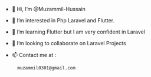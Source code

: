 - 👋 Hi, I’m @Muzammil-Hussain
- 👀 I’m interested in Php Laravel and Flutter.
- 🌱 I’m learning Flutter but I am very confident in Laravel
- 💞️ I’m looking to collaborate on Laravel Projects
- 📫 Contact me at : 

        muzammil0301@gmail.com

<!---
Muzammil-Bit/Muzammil-Bit is a ✨ special ✨ repository because its `README.md` (this file) appears on your GitHub profile.
You can click the Preview link to take a look at your changes.
--->
